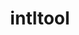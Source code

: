 ---
title: "intltool"
layout: cache
categories: [package, develop-2025-05-04]
meta: {"compilers": ["none"], "num_specs": 2, "num_specs_by_stack": {"data-vis-sdk": 1, "e4s": 1, "hep": 1, "root": 2}, "oss": ["ubuntu20.04", "ubuntu22.04"], "platforms": ["linux"], "stacks": ["data-vis-sdk", "e4s", "hep", "root"], "targets": ["x86_64_v3"], "versions": ["0.51.0"]}
spec_details: [{"compiler": "none", "hash": "qun4s5bhze25foivokaiqm5usjqsbnb3", "os": "ubuntu22.04", "platform": "linux", "size": "-", "stacks": ["e4s", "hep", "root"], "target": "x86_64_v3", "variants": ["build_system=autotools", "patches:=ca9d656"], "versions": ["0.51.0"]}, {"compiler": "none", "hash": "wtxtdrymfgnjhnke47aiwcqn6as2r5k4", "os": "ubuntu20.04", "platform": "linux", "size": "-", "stacks": ["data-vis-sdk", "root"], "target": "x86_64_v3", "variants": ["build_system=autotools", "patches:=ca9d656"], "versions": ["0.51.0"]}]
---